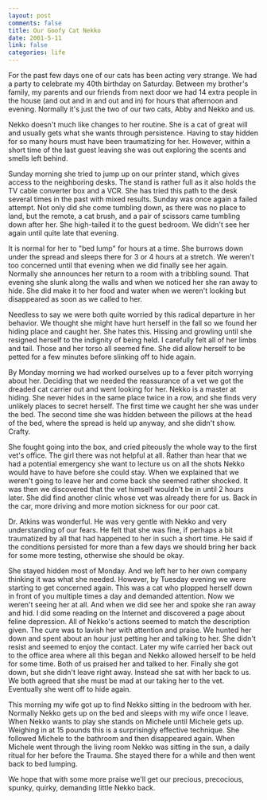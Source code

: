 ```yaml
--- 
layout: post
comments: false
title: Our Goofy Cat Nekko
date: 2001-5-11
link: false
categories: life
---
```

For the past few days one of our cats has been acting very strange. We had a party to celebrate my 40th birthday on          Saturday. Between my brother's family, my parents and our friends from next door we had 14 extra people in the house          (and out and in and out and in) for hours that afternoon and evening. Normally it's just the two of our two cats, Abby and          Nekko and us.

Nekko doesn't much like changes to her routine. She is a cat of great will and usually gets what she wants through          persistence. Having to stay hidden for so many hours must have been traumatizing for her. However, within a short time          of the last guest leaving she was out exploring the scents and smells left behind.

Sunday morning she tried to jump up on our printer stand, which gives access to the neighboring desks. The stand is          rather full as it also holds the TV cable converter box and a VCR. She has tried this path to the desk several times in          the past with mixed results. Sunday was once again a failed attempt. Not only did she come tumbling down, as there was no          place to land, but the remote, a cat brush, and a pair of scissors came tumbling down after her. She high-tailed it to          the guest bedroom. We didn't see her again until quite late that evening.

It is normal for her to "bed lump" for hours at a time. She burrows down under the spread and sleeps there for 3 or 4          hours at a stretch. We weren't too concerned until that evening when we did finally see her again. Normally she announces          her return to a room with a tribbling sound. That evening she slunk along the walls and when we noticed her she ran away          to hide. She did make it to her food and water when we weren't looking but disappeared as soon as we called to her.

Needless to say we were both quite worried by this radical departure in her behavior. We thought she might have hurt          herself in the fall so we found her hiding place and caught her. She hates this. Hissing and growling until she resigned          herself to the indignity of being held. I carefully felt all of her limbs and tail. Those and her torso all seemed fine.          She did allow herself to be petted for a few minutes before slinking off to hide again.

By Monday morning we had worked ourselves up to a fever pitch worrying about her. Deciding that we needed the          reassurance of a vet we got the dreaded cat carrier out and went looking for her. Nekko is a master at hiding. She never          hides in the same place twice in a row, and she finds very unlikely places to secret herself. The first time we caught          her she was under the bed. The second time she was hidden between the pillows at the head of the bed, where the spread          is held up anyway, and she didn't show. Crafty.

She fought going into the box, and cried piteously the whole way to the first vet's office. The girl there was not helpful          at all. Rather than hear that we had a potential emergency she want to lecture us on all the shots Nekko would have to have          before she could stay. When we explained that we weren't going to leave her and come back she seemed rather shocked.          It was then we discovered that the vet himself wouldn't be in until 2 hours later. She did find another clinic whose          vet was already there for us. Back in the car, more driving and more motion sickness for our poor cat.

Dr. Atkins was wonderful. He was very gentle with Nekko and very understanding of our fears. He felt that she was          fine, if perhaps a bit traumatized by all that had happened to her in such a short time. He said if the conditions persisted          for more than a few days we should bring her back for some more testing, otherwise she should be okay.

She stayed hidden most of Monday. And we left her to her own company thinking it was what she needed. However, by          Tuesday evening we were starting to get concerned again. This was a cat who plopped herself down in front of you multiple          times a day and demanded attention. Now we weren't seeing her at all. And when we did see her and spoke she ran away          and hid. I did some reading on the Internet and discovered a page about feline depression. All of Nekko's actions seemed          to match the description given. The cure was to lavish her with attention and praise. We hunted her down and spent about          an hour just petting her and talking to her. She didn't resist and seemed to enjoy the contact. Later my wife carried her          back out to the office area where all this began and Nekko allowed herself to be held for some time. Both of us praised her          and talked to her. Finally she got down, but she didn't leave right away. Instead she sat with her back to us. We both          agreed that she must be mad at our taking her to the vet. Eventually she went off to hide again.

This morning my wife got up to find Nekko sitting in the bedroom with her. Normally Nekko gets up on the bed and sleeps          with my wife once I leave. When Nekko wants to play she stands on Michele until Michele gets up. Weighing in at 15 pounds          this is a surprisingly effective technique. She followed Michele to the bathroom and then disappeared again. When Michele went          through the living room Nekko was sitting in the sun, a daily ritual for her before the Trauma. She stayed there for a while          and then went back to bed lumping.

We hope that with some more praise we'll get our precious, precocious, spunky, quirky, demanding little Nekko back.


